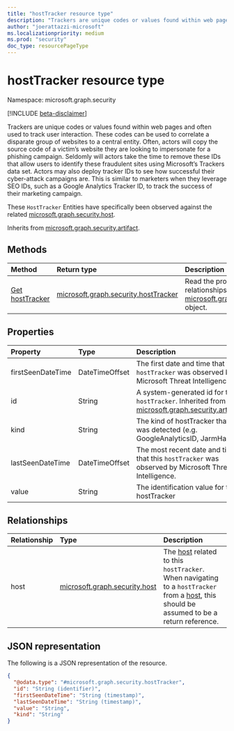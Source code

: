 ```yaml
---
title: "hostTracker resource type"
description: "Trackers are unique codes or values found within web pages and often used to track user interaction."
author: "joerattazzi-microsoft"
ms.localizationpriority: medium
ms.prod: "security"
doc_type: resourcePageType
---
```


# hostTracker resource type

Namespace: microsoft.graph.security

[!INCLUDE [beta-disclaimer](../../includes/beta-disclaimer.md)]

Trackers are unique codes or values found within web pages and often used to track user interaction. These codes can be used to correlate a disparate group of websites to a central entity. Often, actors will copy the source code of a victim’s website they are looking to impersonate for a phishing campaign. Seldomly will actors take the time to remove these IDs that allow users to identify these fraudulent sites using Microsoft’s Trackers data set. Actors may also deploy tracker IDs to see how successful their cyber-attack campaigns are. This is similar to marketers when they leverage SEO IDs, such as a Google Analytics Tracker ID, to track the success of their marketing campaign.

These `HostTracker` Entities have specifically been observed against the related [microsoft.graph.security.host](../resources/security-host.md).


Inherits from [microsoft.graph.security.artifact](../resources/security-artifact.md).

## Methods
|Method|Return type|Description|
|:---|:---|:---|
|[Get hostTracker](../api/security-hosttracker-get.md)|[microsoft.graph.security.hostTracker](../resources/security-hosttracker.md)|Read the properties and relationships of a [microsoft.graph.security.hostTracker](../resources/security-hosttracker.md) object.|

## Properties
|Property|Type|Description|
|:---|:---|:---|
|firstSeenDateTime|DateTimeOffset|The first date and time that this `hostTracker` was observed by Microsoft Threat Intelligence.|
|id|String| A system-generated id for this `hostTracker`.  Inherited from [microsoft.graph.security.artifact](../resources/security-artifact.md).|
|kind|String|The kind of hostTracker that was detected (e.g. GoogleAnalyticsID, JarmHash)|
|lastSeenDateTime|DateTimeOffset|The most recent date and time that this `hostTracker` was observed by Microsoft Threat Intelligence. |
|value|String|The identification value for the hostTracker|

## Relationships
|Relationship|Type|Description|
|:---|:---|:---|
|host|[microsoft.graph.security.host](../resources/security-host.md)|The [host](../resources/security-host.md) related to this `hostTracker`. When navigating to a `hostTracker` from a [host](../resources/security-host.md), this should be assumed to be a return reference.|

## JSON representation
The following is a JSON representation of the resource.
<!-- {
  "blockType": "resource",
  "keyProperty": "id",
  "@odata.type": "microsoft.graph.security.hostTracker",
  "baseType": "microsoft.graph.security.artifact",
  "openType": false
}
-->
``` json
{
  "@odata.type": "#microsoft.graph.security.hostTracker",
  "id": "String (identifier)",
  "firstSeenDateTime": "String (timestamp)",
  "lastSeenDateTime": "String (timestamp)",
  "value": "String",
  "kind": "String"
}
```

